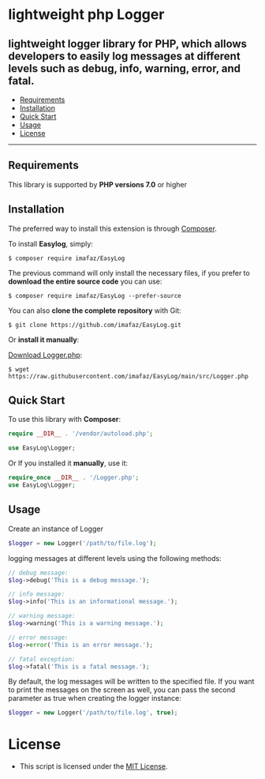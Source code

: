 # lightweight php Logger

lightweight logger library for PHP, which allows developers to easily log messages at different levels such as debug, info, warning, error, and fatal.
---

- [Requirements](#requirements)
- [Installation](#installation)
- [Quick Start](#quick-start)
- [Usage](#usage)
- [License](#license)

---

## Requirements

This library is supported by **PHP versions 7.0** or higher

## Installation

The preferred way to install this extension is through [Composer](http://getcomposer.org/download/).

To install **Easylog**, simply:

    $ composer require imafaz/EasyLog

The previous command will only install the necessary files, if you prefer to **download the entire source code** you can use:

    $ composer require imafaz/EasyLog --prefer-source

You can also **clone the complete repository** with Git:

    $ git clone https://github.com/imafaz/EasyLog.git

Or **install it manually**:

[Download Logger.php](https://raw.githubusercontent.com/imafaz/EasyLog/main/src/Logger.php):

    $ wget https://raw.githubusercontent.com/imafaz/EasyLog/main/src/Logger.php


## Quick Start

To use this library with **Composer**:

```php
require __DIR__ . '/vendor/autoload.php';

use EasyLog\Logger;
```

Or If you installed it **manually**, use it:

```php
require_once __DIR__ . '/Logger.php';
use EasyLog\Logger;
```


## Usage

Create an instance of Logger
```php
$logger = new Logger('/path/to/file.log');
```

logging messages at different levels using the following methods:
```php
// debug message:
$log->debug('This is a debug message.');

// info message:
$log->info('This is an informational message.');

// warning message:
$log->warning('This is a warning message.');

// error message:
$log->error('This is an error message.');

// fatal exception:
$log->fatal('This is a fatal message.');
```

By default, the log messages will be written to the specified file. If you want to print the messages on the screen as well, you can pass the second parameter as true when creating the logger instance:
```php
$logger = new Logger('/path/to/file.log', true);
```

# License
- This script is licensed under the [MIT License](https://opensource.org/licenses/MIT).